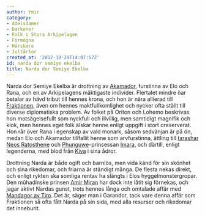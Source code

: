 ```yaml
---
author: Ymir
category:
- Adelsdamer
- Darkener
- Folk i Stora Arkipelagen
- Förmögna
- Härskare
- Jultårtor
created_at: '2012-10-29T14:07:57Z'
id: narda dor semiye ekelba
title: Narda dor Semiye Ekelba
---
```

Narda dor Semiye Ekelba är drottning av [Akamador], furstinna av Elo och Rana, och en av Arkipelagens mäktigaste individer. Flertalet mindre öar betalar av hävd tribut till hennes krona, och hon är nära allierad till [Fraktionen], även om hennes maktfullkomlighet och nycker ofta ställt till diverse diplomatiska problem. Av folket på Oriton och Lohemo beskrivas hon motsägelsefullt som nyckfull och illvillig, men samtidigt magnifik och klok, men hennes eget folk älskar henne enligt uppgift i stort oreserverat. Hon rår över Rana i egenskap av vald monark, såsom sedvänjan är på ön, medan Elo och Akamador tillfallit henne som arvfurstinna, ättling till [tarashar] [Neos Ratosthene] och [Phunguwe]-prinsessan [Imara], och därtill, enligt legenderna, med blod från [Kiva] i sina ådror.

Drottning Narda är både ogift och barnlös, men vida känd för sin skönhet och sina rikedomar, och friarna är ständigt många. De flesta nekas direkt, och enligt rykten ska somliga rentav ha slängts i Elos hyggelmonstergropar. Den mûhadinske prinsen [Amir Miran] har dock inte låtit sig förnekas, och jagar aktivt Nardas gunst, trots hennes långa och omtalade affär med [Mandagor av Tiro]. Det är, säger man i Garandor, tack vare denna affär som Fraktionen så ofta fått Narda på sin sida, med alla resurser och rikedomar det inneburit.

  [Akamador]: Akamador
  [Fraktionen]: Fraktionen
  [tarashar]: tarashar
  [Neos Ratosthene]: Neos_Ratosthene
  [Phunguwe]: Phunguwe
  [Imara]: Imara
  [Kiva]: Kiva
  [Amir Miran]: Amir_Miran
  [Mandagor av Tiro]: Mandagor_av_Tiro